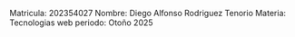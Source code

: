 Matricula: 202354027
Nombre: Diego Alfonso Rodriguez Tenorio
Materia: Tecnologias web
periodo: Otoño 2025